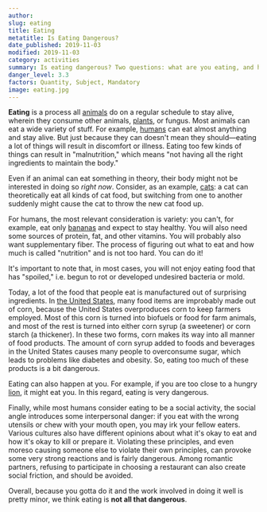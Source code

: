 ```yaml
---
author:
slug: eating
title: Eating
metatitle: Is Eating Dangerous?
date_published: 2019-11-03
modified: 2019-11-03
category: activities
summary: Is eating dangerous? Two questions: what are you eating, and how much?
danger_level: 3.3
factors: Quantity, Subject, Mandatory 
image: eating.jpg
---
```


**Eating** is a process all [animals](/animals) do on a regular schedule to stay alive, wherein they consume other animals, [plants](/plants), or fungus. Most animals can eat a wide variety of stuff. For example, [humans](/animals/people) can eat almost anything and stay alive. But just because they can doesn't mean they should—eating a lot of things will result in discomfort or illness. Eating too few kinds of things can result in "malnutrition," which means "not having all the right ingredients to maintain the body." 

Even if an animal can eat something in theory, their body might not be interested in doing so *right now*. Consider, as an example, [cats](/animals/cats): a cat can theoretically eat all kinds of cat food, but switching from one to another suddenly might cause the cat to throw the new cat food up.

For humans, the most relevant consideration is variety: you can't, for example, eat only [bananas](/plants/bananas) and expect to stay healthy. You will also need some sources of protein, fat, and other vitamins. You will probably also want supplementary fiber. The process of figuring out what to eat and how much is called "nutrition" and is not too hard. You can do it!

It's important to note that, in most cases, you will not enjoy eating food that has "spoiled," i.e. begun to rot or developed undesired bacteria or mold. 

Today, a lot of the food that people eat is manufactured out of surprising ingredients. In [the United States](/places/america), many food items are improbably made out of corn, because the United States overproduces corn to keep farmers employed. Most of this corn is turned into biofuels or food for farm animals, and most of the rest is turned into either corn syrup (a sweetener) or corn starch (a thickener). In these two forms, corn makes its way into all manner of food products. The amount of corn syrup added to foods and beverages in the United States causes many people to overconsume sugar, which leads to problems like diabetes and obesity. So, eating too much of these products is a bit dangerous.

Eating can also happen at you. For example, if you are too close to a hungry [lion](/animals/big-cats), it might eat you. In this regard, eating is very dangerous.

Finally, while most humans consider eating to be a social activity, the social angle introduces some interpersonal danger: if you eat with the wrong utensils or chew with your mouth open, you may irk your fellow eaters. Various cultures also have different opinions about what it's okay to eat and how it's okay to kill or prepare it. Violating these principles, and even moreso causing someone else to violate their own principles, can provoke some very strong reactions and is fairly dangerous. Among romantic partners, refusing to participate in choosing a restaurant can also create social friction, and should be avoided.

Overall, because you gotta do it and the work involved in doing it well is pretty minor, we think eating is **not all that dangerous**.
